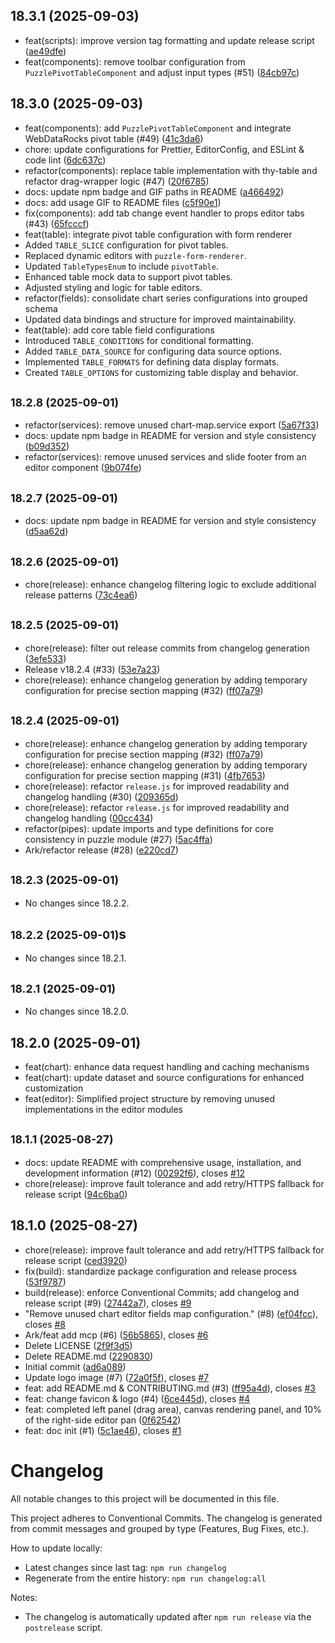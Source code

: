 ## 18.3.1 (2025-09-03)

* feat(scripts): improve version tag formatting and update release script ([ae49dfe](https://github.com/zhongmiao-org/ngx-puzzle/commit/ae49dfe))
* feat(components): remove toolbar configuration from `PuzzlePivotTableComponent` and adjust input types (#51) ([84cb97c](https://github.com/zhongmiao-org/ngx-puzzle/commit/84cb97c))


## 18.3.0 (2025-09-03)

- feat(components): add `PuzzlePivotTableComponent` and integrate WebDataRocks pivot table (#49) ([41c3da6](https://github.com/zhongmiao-org/ngx-puzzle/commit/41c3da6))
- chore:  update configurations for Prettier, EditorConfig, and ESLint & code lint ([6dc637c](https://github.com/zhongmiao-org/ngx-puzzle/commit/6dc637c))
- refactor(components): replace table implementation with thy-table and refactor drag-wrapper logic (#47) ([20f6785](https://github.com/zhongmiao-org/ngx-puzzle/commit/20f6785))
- docs: update npm badge and GIF paths in README ([a466492](https://github.com/zhongmiao-org/ngx-puzzle/commit/a466492))
- docs: add usage GIF to README files ([c5f90e1](https://github.com/zhongmiao-org/ngx-puzzle/commit/c5f90e1))
- fix(components): add tab change event handler to props editor tabs (#43) ([65fcccf](https://github.com/zhongmiao-org/ngx-puzzle/commit/65fcccf))
- feat(table): integrate pivot table configuration with form renderer
- Added `TABLE_SLICE` configuration for pivot tables.
- Replaced dynamic editors with `puzzle-form-renderer`.
- Updated `TableTypesEnum` to include `pivotTable`.
- Enhanced table mock data to support pivot tables.
- Adjusted styling and logic for table editors.
- refactor(fields): consolidate chart series configurations into grouped schema
- Updated data bindings and structure for improved maintainability.
- feat(table): add core table field configurations
- Introduced `TABLE_CONDITIONS` for conditional formatting.
- Added `TABLE_DATA_SOURCE` for configuring data source options.
- Implemented `TABLE_FORMATS` for defining data display formats.
- Created `TABLE_OPTIONS` for customizing table display and behavior.

## <small>18.2.8 (2025-09-01)</small>

- refactor(services): remove unused chart-map.service export ([5a67f33](https://github.com/zhongmiao-org/ngx-puzzle/commit/5a67f33))
- docs: update npm badge in README for version and style consistency ([b09d352](https://github.com/zhongmiao-org/ngx-puzzle/commit/b09d352))
- refactor(services): remove unused services and slide footer from an editor component ([9b074fe](https://github.com/zhongmiao-org/ngx-puzzle/commit/9b074fe))

## <small>18.2.7 (2025-09-01)</small>

- docs: update npm badge in README for version and style consistency ([d5aa62d](https://github.com/zhongmiao-org/ngx-puzzle/commit/d5aa62d))

## <small>18.2.6 (2025-09-01)</small>

- chore(release): enhance changelog filtering logic to exclude additional release patterns ([73c4ea6](https://github.com/zhongmiao-org/ngx-puzzle/commit/73c4ea6))

## <small>18.2.5 (2025-09-01)</small>

- chore(release): filter out release commits from changelog generation ([3efe533](https://github.com/zhongmiao-org/ngx-puzzle/commit/3efe533))
- Release v18.2.4 (#33) ([53e7a23](https://github.com/zhongmiao-org/ngx-puzzle/commit/53e7a23))
- chore(release): enhance changelog generation by adding temporary configuration for precise section mapping (#32) ([ff07a79](https://github.com/zhongmiao-org/ngx-puzzle/commit/ff07a79))

## <small>18.2.4 (2025-09-01)</small>

- chore(release): enhance changelog generation by adding temporary configuration for precise section mapping (#32) ([ff07a79](https://github.com/zhongmiao-org/ngx-puzzle/commit/ff07a79))
- chore(release): enhance changelog generation by adding temporary configuration for precise section mapping (#31) ([4fb7653](https://github.com/zhongmiao-org/ngx-puzzle/commit/4fb7653))
- chore(release): refactor `release.js` for improved readability and changelog handling (#30) ([209365d](https://github.com/zhongmiao-org/ngx-puzzle/commit/209365d))
- chore(release): refactor `release.js` for improved readability and changelog handling ([00cc434](https://github.com/zhongmiao-org/ngx-puzzle/commit/00cc434))
- refactor(pipes): update imports and type definitions for core consistency in puzzle module (#27) ([5ac4ffa](https://github.com/zhongmiao-org/ngx-puzzle/commit/5ac4ffa))
- Ark/refactor release (#28) ([e220cd7](https://github.com/zhongmiao-org/ngx-puzzle/commit/e220cd7))

## <small>18.2.3 (2025-09-01)</small>

- No changes since 18.2.2.

## <small>18.2.2 (2025-09-01)</small>s

- No changes since 18.2.1.

## <small>18.2.1 (2025-09-01)</small>

- No changes since 18.2.0.

## 18.2.0 (2025-09-01)

- feat(chart): enhance data request handling and caching mechanisms
- feat(chart): update dataset and source configurations for enhanced customization
- feat(editor): Simplified project structure by removing unused implementations in the editor modules

## <small>18.1.1 (2025-08-27)</small>

- docs: update README with comprehensive usage, installation, and development information (#12) ([00292f6](https://github.com/zhongmiao-org/ngx-puzzle/commit/00292f6)), closes [#12](https://github.com/zhongmiao-org/ngx-puzzle/issues/12)
- chore(release): improve fault tolerance and add retry/HTTPS fallback for release script ([94c6ba0](https://github.com/zhongmiao-org/ngx-puzzle/commit/94c6ba0))

## 18.1.0 (2025-08-27)

- chore(release): improve fault tolerance and add retry/HTTPS fallback for release script ([ced3920](https://github.com/zhongmiao-org/ngx-puzzle/commit/ced3920))
- fix(build): standardize package configuration and release process ([53f9787](https://github.com/zhongmiao-org/ngx-puzzle/commit/53f9787))
- build(release): enforce Conventional Commits; add changelog and release script (#9) ([27442a7](https://github.com/zhongmiao-org/ngx-puzzle/commit/27442a7)), closes [#9](https://github.com/zhongmiao-org/ngx-puzzle/issues/9)
- "Remove unused chart editor fields map configuration." (#8) ([ef04fcc](https://github.com/zhongmiao-org/ngx-puzzle/commit/ef04fcc)), closes [#8](https://github.com/zhongmiao-org/ngx-puzzle/issues/8)
- Ark/feat add mcp (#6) ([56b5865](https://github.com/zhongmiao-org/ngx-puzzle/commit/56b5865)), closes [#6](https://github.com/zhongmiao-org/ngx-puzzle/issues/6)
- Delete LICENSE ([2f9f3d5](https://github.com/zhongmiao-org/ngx-puzzle/commit/2f9f3d5))
- Delete README.md ([2290830](https://github.com/zhongmiao-org/ngx-puzzle/commit/2290830))
- Initial commit ([ad6a089](https://github.com/zhongmiao-org/ngx-puzzle/commit/ad6a089))
- Update logo image (#7) ([72a0f5f](https://github.com/zhongmiao-org/ngx-puzzle/commit/72a0f5f)), closes [#7](https://github.com/zhongmiao-org/ngx-puzzle/issues/7)
- feat: add README.md & CONTRIBUTING.md (#3) ([ff95a4d](https://github.com/zhongmiao-org/ngx-puzzle/commit/ff95a4d)), closes [#3](https://github.com/zhongmiao-org/ngx-puzzle/issues/3)
- feat: change favicon & logo (#4) ([6ce445d](https://github.com/zhongmiao-org/ngx-puzzle/commit/6ce445d)), closes [#4](https://github.com/zhongmiao-org/ngx-puzzle/issues/4)
- feat: completed left panel (drag area), canvas rendering panel, and 10% of the right-side editor pan ([0f62542](https://github.com/zhongmiao-org/ngx-puzzle/commit/0f62542))
- feat: doc init (#1) ([5c1ae46](https://github.com/zhongmiao-org/ngx-puzzle/commit/5c1ae46)), closes [#1](https://github.com/zhongmiao-org/ngx-puzzle/issues/1)

# Changelog

All notable changes to this project will be documented in this file.

This project adheres to Conventional Commits. The changelog is generated from commit messages and grouped by type (Features, Bug Fixes, etc.).

How to update locally:

- Latest changes since last tag: `npm run changelog`
- Regenerate from the entire history: `npm run changelog:all`

Notes:

- The changelog is automatically updated after `npm run release` via the `postrelease` script.
